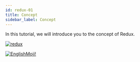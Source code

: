 ```yaml
---
id: redux-01
title: Concept
sidebar_label: Concept
---
```


In this tutorial, we will introduce you to the concept of Redux.

[![redux](/img/redux/01.gif)](https://youtu.be/3iNnqtmEgtg)

[![EnglishMoji!](/img/logo/englishmoji.png)](https://link-to.app/xvh7Ush9kl)
